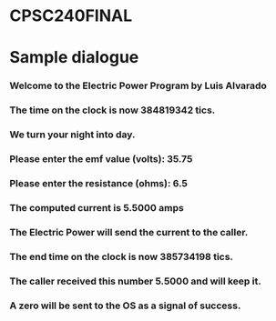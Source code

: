 # CPSC240FINAL
# Sample dialogue

### Welcome to the Electric Power Program by Luis Alvarado

### The time on the clock is now 384819342 tics.
### We turn your night into day.
### Please enter the emf value (volts):   35.75
### Please enter the resistance (ohms):   6.5
### The computed current is 5.5000 amps
### The Electric Power will send the current to the caller.
### The end time on the clock is now 385734198 tics.

### The caller received this number 5.5000 and will keep it.
### A zero will be sent to the OS as a signal of success.
